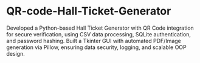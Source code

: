# QR-code-Hall-Ticket-Generator
Developed a Python-based Hall Ticket Generator with QR Code integration for secure verification, using CSV data processing, SQLite authentication, and password hashing. Built a Tkinter GUI with automated PDF/Image generation via Pillow, ensuring data security, logging, and scalable OOP design.
